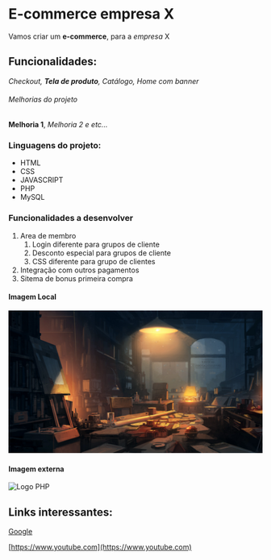 # E-commerce empresa X

Vamos criar um **e-commerce**, para a *empresa* X 

## Funcionalidades:

_Checkout, **Tela de produto**, Catálogo, Home com banner_

###### Melhorias do projeto

__Melhoria 1__, _Melhoria 2 e etc..._

### Linguagens do projeto:

* HTML
* CSS
* JAVASCRIPT
* PHP
* MySQL

### Funcionalidades a desenvolver

1. Area de membro
    1. Login diferente para grupos de cliente
    2. Desconto especial para grupos de cliente
    3. CSS diferente para grupo de clientes
2. Integração com outros pagamentos
3. Sitema de bonus primeira compra

#### Imagem Local

![Wallpaper](img/fzgoafcfpqo81.png)

#### Imagem externa

![Logo PHP](https://logos-download.com/wp-content/uploads/2016/09/PHP_logo.png)

## Links interessantes:

[Google](https://www.google.com)

[https://www.youtube.com](https://www.youtube.com)